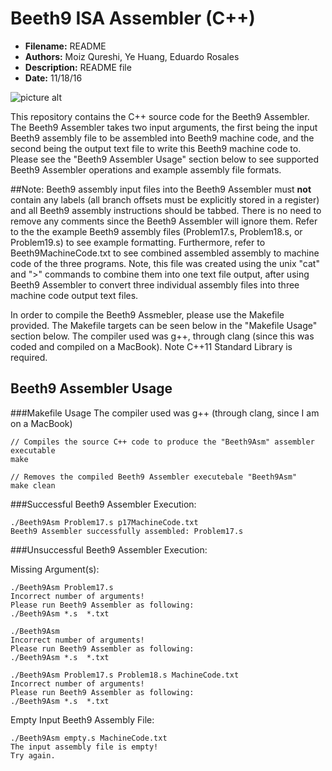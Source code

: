 # Beeth9 ISA Assembler (C++)
* **Filename:** README
* **Authors:** Moiz Qureshi, Ye Huang, Eduardo Rosales
* **Description:** README file
* **Date:** 11/18/16

![picture alt](https://upload.wikimedia.org/wikipedia/commons/thumb/6/6f/Beethoven.jpg/220px-Beethoven.jpg)

This repository contains the C++ source code for the Beeth9 Assembler. The 
Beeth9 Assembler takes two input arguments, the first being the input Beeth9
assembly file to be assembled into Beeth9 machine code, and the second being
the output text file to write this Beeth9 machine code to. Please see the 
"Beeth9 Assembler Usage" section below to see supported Beeth9 Assembler 
operations and example assembly file formats.

##Note: 
Beeth9 assembly input files into the Beeth9 Assembler must **not** 
contain any labels (all branch offsets must be explicitly stored in a register)
and all Beeth9 assembly instructions should be tabbed. There is no need to 
remove any comments since the Beeth9 Assembler will ignore them. Refer to the 
the example Beeth9 assembly files (Problem17.s, Problem18.s, or Problem19.s) to
see example formatting. Furthermore, refer to Beeth9MachineCode.txt to see 
combined assembled assembly to machine code of the three programs. Note, this 
file was created using the unix "cat" and ">" commands to combine them into one
text file output, after using Beeth9 Assembler to convert three individual 
assembly files into three machine code output text files.

In order to compile the Beeth9 Assmebler, please use the Makefile provided. The
Makefile targets can be seen below in the "Makefile Usage" section below. The 
compiler used was g++, through clang (since this was coded and compiled on a
MacBook). Note C++11 Standard Library is required. 

## Beeth9 Assembler Usage

###Makefile Usage
The compiler used was g++ (through clang, since I am on a MacBook)
```
// Compiles the source C++ code to produce the "Beeth9Asm" assembler executable
make 

// Removes the compiled Beeth9 Assembler executebale "Beeth9Asm"
make clean
```

###Successful Beeth9 Assembler Execution:

```
./Beeth9Asm Problem17.s p17MachineCode.txt
Beeth9 Assembler successfully assembled: Problem17.s
```

###Unsuccessful Beeth9 Assembler Execution:

Missing Argument(s):
```
./Beeth9Asm Problem17.s 
Incorrect number of arguments!
Please run Beeth9 Assembler as following:
./Beeth9Asm *.s  *.txt
```
```
./Beeth9Asm  
Incorrect number of arguments!
Please run Beeth9 Assembler as following:
./Beeth9Asm *.s  *.txt
```
```
./Beeth9Asm Problem17.s Problem18.s MachineCode.txt 
Incorrect number of arguments!
Please run Beeth9 Assembler as following:
./Beeth9Asm *.s  *.txt
```

Empty Input Beeth9 Assembly File:
```
./Beeth9Asm empty.s MachineCode.txt 
The input assembly file is empty!
Try again.
```
